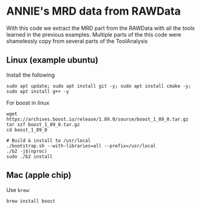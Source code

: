 # ANNIE's **MRD** data from RAWData

With this code we extract the MRD part from the RAWData with all the tools learned in the previous examples. Multiple parts of the this code were shamelessly copy from several parts of the ToolAnalysis

## Linux (example ubuntu)
Install the following
```
sudo apt update; sudo apt install git -y; sudo apt install cmake -y; sudo apt install g++ -y
```

For boost in linux
```
wget https://archives.boost.io/release/1.89.0/source/boost_1_89_0.tar.gz
tar xzf boost_1_89_0.tar.gz
cd boost_1_89_0

# Build & install to /usr/local
./bootstrap.sh --with-libraries=all --prefix=/usr/local
./b2 -j$(nproc)
sudo ./b2 install
```

## Mac (apple chip)
Use `brew`:
```
brew install boost
```
